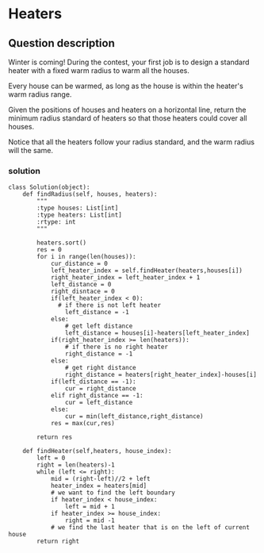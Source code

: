 # Heaters

## Question description
Winter is coming! During the contest, your first job is to design a standard heater with a fixed warm radius to warm all the houses.

Every house can be warmed, as long as the house is within the heater's warm radius range. 

Given the positions of houses and heaters on a horizontal line, return the minimum radius standard of heaters so that those heaters could cover all houses.

Notice that all the heaters follow your radius standard, and the warm radius will the same.
### solution
```
class Solution(object):
    def findRadius(self, houses, heaters):
        """
        :type houses: List[int]
        :type heaters: List[int]
        :rtype: int
        """
        
        heaters.sort()
        res = 0
        for i in range(len(houses)):
            cur_distance = 0
            left_heater_index = self.findHeater(heaters,houses[i])
            right_heater_index = left_heater_index + 1
            left_distance = 0
            right_disntace = 0
            if(left_heater_index < 0):
              # if there is not left heater
                left_distance = -1
            else:
                # get left distance
                left_distance = houses[i]-heaters[left_heater_index]
            if(right_heater_index >= len(heaters)):
                # if there is no right heater
                right_distance = -1
            else:
                # get right distance
                right_distance = heaters[right_heater_index]-houses[i]
            if(left_distance == -1):
                cur = right_distance
            elif right_distance == -1:
                cur = left_distance
            else:
                cur = min(left_distance,right_distance)
            res = max(cur,res)
            
        return res
    
    def findHeater(self,heaters, house_index):
        left = 0
        right = len(heaters)-1
        while (left <= right):
            mid = (right-left)//2 + left
            heater_index = heaters[mid]
            # we want to find the left boundary
            if heater_index < house_index:
                left = mid + 1
            if heater_index >= house_index:
                right = mid -1
            # we find the last heater that is on the left of current house
        return right

```